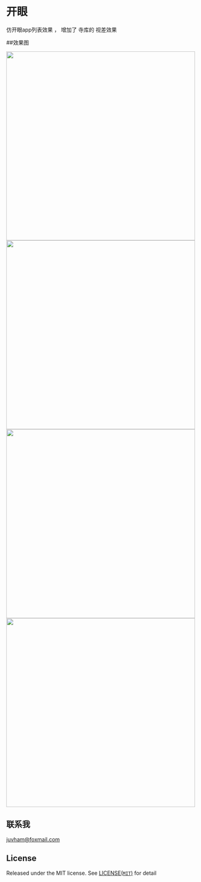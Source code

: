 # 开眼

仿开眼app列表效果 ，
增加了 寺库的 视差效果

##效果图

<img src="http://code.cocoachina.com/uploads/attachments/20160122/129297/dd9dd391527a23873e0d005dba4135b9.gif" height="500">
<img src="http://code.cocoachina.com/uploads/attachments/20160122/129297/72d468015d45c593a83231ce3ade7468.gif" height="500">
<img src="http://code.cocoachina.com/uploads/attachments/20160122/129297/625f0518744ef301b440abe6a03f8822.gif" height="500">
<img src="http://code.cocoachina.com/uploads/attachments/20160122/129297/b3035cbd5b74d7e1365d040ed486873f.gif" height="500">


## 联系我

juvham@foxmail.com

## License

Released under the MIT license. See [LICENSE(`MIT`)](https://github.com/juvham/OneMoreThing/blob/master/LICENSE "MIT License") for detail
